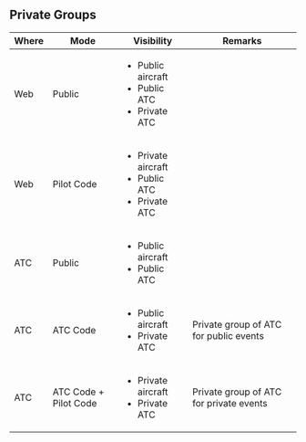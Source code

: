 ## Private Groups

| Where | Mode | Visibility | Remarks |
|-------|------|------------|---------|
| Web | Public | <ul><li>Public aircraft</li><li>Public ATC</li><li>Private ATC</li></ul> |
| Web | Pilot Code | <ul><li>Private aircraft</li><li>Public ATC</li><li>Private ATC</li></ul> |
| ATC | Public | <ul><li>Public aircraft</li><li>Public ATC</li></ul> |
| ATC | ATC Code | <ul><li>Public aircraft</li><li>Private ATC</li></ul> | Private group of ATC for public events |
| ATC | ATC Code + Pilot Code | <ul><li>Private aircraft</li><li>Private ATC</li></ul> | Private group of ATC for private events |